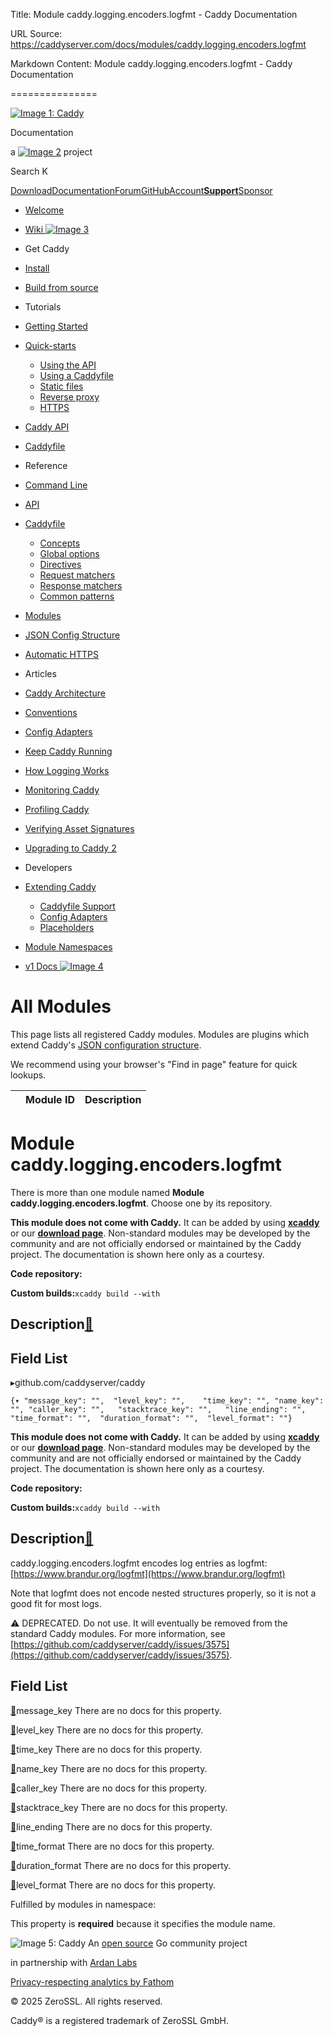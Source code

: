 Title: Module caddy.logging.encoders.logfmt - Caddy Documentation

URL Source: https://caddyserver.com/docs/modules/caddy.logging.encoders.logfmt

Markdown Content:
Module caddy.logging.encoders.logfmt - Caddy Documentation

===============

[![Image 1: Caddy](https://caddyserver.com/old/resources/images/caddy-logo.svg)](https://caddyserver.com/)

Documentation

 a [![Image 2](https://caddyserver.com/old/resources/images/zerossl-logo.svg)](https://zerossl.com/) project 

Search K

[Download](https://caddyserver.com/download)[Documentation](https://caddyserver.com/docs/)[Forum](https://caddy.community/)[GitHub](https://github.com/caddyserver/caddy)[Account](https://caddyserver.com/account/)[**Support**](https://caddyserver.com/support)[Sponsor](https://caddyserver.com/sponsor)
*   [Welcome](https://caddyserver.com/docs/)
*   [Wiki ![Image 3](https://caddyserver.com/old/resources/images/external-link.svg)](https://caddy.community/c/wiki/13)
*   Get Caddy
*   [Install](https://caddyserver.com/docs/install)
*   [Build from source](https://caddyserver.com/docs/build)
*   Tutorials
*   [Getting Started](https://caddyserver.com/docs/getting-started)
*   [Quick-starts](https://caddyserver.com/docs/quick-starts)
    *   [Using the API](https://caddyserver.com/docs/quick-starts/api)
    *   [Using a Caddyfile](https://caddyserver.com/docs/quick-starts/caddyfile)
    *   [Static files](https://caddyserver.com/docs/quick-starts/static-files)
    *   [Reverse proxy](https://caddyserver.com/docs/quick-starts/reverse-proxy)
    *   [HTTPS](https://caddyserver.com/docs/quick-starts/https)

*   [Caddy API](https://caddyserver.com/docs/api-tutorial)
*   [Caddyfile](https://caddyserver.com/docs/caddyfile-tutorial)
*   Reference
*   [Command Line](https://caddyserver.com/docs/command-line)
*   [API](https://caddyserver.com/docs/api)
*   [Caddyfile](https://caddyserver.com/docs/caddyfile)
    *   [Concepts](https://caddyserver.com/docs/caddyfile/concepts)
    *   [Global options](https://caddyserver.com/docs/caddyfile/options)
    *   [Directives](https://caddyserver.com/docs/caddyfile/directives)
    *   [Request matchers](https://caddyserver.com/docs/caddyfile/matchers)
    *   [Response matchers](https://caddyserver.com/docs/caddyfile/response-matchers)
    *   [Common patterns](https://caddyserver.com/docs/caddyfile/patterns)

*   [Modules](https://caddyserver.com/docs/modules/)
*   [JSON Config Structure](https://caddyserver.com/docs/json/)
*   [Automatic HTTPS](https://caddyserver.com/docs/automatic-https)
*   Articles
*   [Caddy Architecture](https://caddyserver.com/docs/architecture)
*   [Conventions](https://caddyserver.com/docs/conventions)
*   [Config Adapters](https://caddyserver.com/docs/config-adapters)
*   [Keep Caddy Running](https://caddyserver.com/docs/running)
*   [How Logging Works](https://caddyserver.com/docs/logging)
*   [Monitoring Caddy](https://caddyserver.com/docs/metrics)
*   [Profiling Caddy](https://caddyserver.com/docs/profiling)
*   [Verifying Asset Signatures](https://caddyserver.com/docs/signature-verification)
*   [Upgrading to Caddy 2](https://caddyserver.com/docs/v2-upgrade)
*   Developers
*   [Extending Caddy](https://caddyserver.com/docs/extending-caddy)
    *   [Caddyfile Support](https://caddyserver.com/docs/extending-caddy/caddyfile)
    *   [Config Adapters](https://caddyserver.com/docs/extending-caddy/config-adapters)
    *   [Placeholders](https://caddyserver.com/docs/extending-caddy/placeholders)

*   [Module Namespaces](https://caddyserver.com/docs/extending-caddy/namespaces)

*   [v1 Docs ![Image 4](https://caddyserver.com/old/resources/images/external-link.svg)](https://caddyserver.com/caddy-v1-docs-archive.tar.gz)

All Modules
===========

This page lists all registered Caddy modules. Modules are plugins which extend Caddy's [JSON configuration structure](https://caddyserver.com/docs/json/).

We recommend using your browser's "Find in page" feature for quick lookups.

|  | Module ID | Description |
| --- | --- | --- |

Module caddy.logging.encoders.logfmt
====================================

 There is more than one module named **Module caddy.logging.encoders.logfmt**. Choose one by its repository. 

**This module does not come with Caddy.** It can be added by using **[xcaddy](https://caddyserver.com/docs/build#xcaddy)** or our **[download page](https://caddyserver.com/download)**. Non-standard modules may be developed by the community and are not officially endorsed or maintained by the Caddy project. The documentation is shown here only as a courtesy. 

**Code repository: [](javascript:)**

**Custom builds:**`xcaddy build --with`

Description[🔗](https://caddyserver.com/docs/modules/caddy.logging.encoders.logfmt#docs "Direct link")
------------------------------------------------------------------------------------------------------

Field List
----------

▸github.com/caddyserver/caddy

`{▾	"message_key": "",	"level_key": "",	"time_key": "",	"name_key": "",	"caller_key": "",	"stacktrace_key": "",	"line_ending": "",	"time_format": "",	"duration_format": "",	"level_format": ""}`

**This module does not come with Caddy.** It can be added by using **[xcaddy](https://caddyserver.com/docs/build#xcaddy)** or our **[download page](https://caddyserver.com/download)**. Non-standard modules may be developed by the community and are not officially endorsed or maintained by the Caddy project. The documentation is shown here only as a courtesy. 

**Code repository: [](javascript:)**

**Custom builds:**`xcaddy build --with`

Description[🔗](https://caddyserver.com/docs/modules/caddy.logging.encoders.logfmt#docs "Direct link")
------------------------------------------------------------------------------------------------------

caddy.logging.encoders.logfmt encodes log entries as logfmt: [https://www.brandur.org/logfmt](https://www.brandur.org/logfmt)

Note that logfmt does not encode nested structures properly, so it is not a good fit for most logs.

⚠️ DEPRECATED. Do not use. It will eventually be removed from the standard Caddy modules. For more information, see [https://github.com/caddyserver/caddy/issues/3575](https://github.com/caddyserver/caddy/issues/3575).

Field List
----------

[🔗](https://caddyserver.com/docs/modules/caddy.logging.encoders.logfmt#message_key)message_key
There are no docs for this property.

[🔗](https://caddyserver.com/docs/modules/caddy.logging.encoders.logfmt#level_key)level_key
There are no docs for this property.

[🔗](https://caddyserver.com/docs/modules/caddy.logging.encoders.logfmt#time_key)time_key
There are no docs for this property.

[🔗](https://caddyserver.com/docs/modules/caddy.logging.encoders.logfmt#name_key)name_key
There are no docs for this property.

[🔗](https://caddyserver.com/docs/modules/caddy.logging.encoders.logfmt#caller_key)caller_key
There are no docs for this property.

[🔗](https://caddyserver.com/docs/modules/caddy.logging.encoders.logfmt#stacktrace_key)stacktrace_key
There are no docs for this property.

[🔗](https://caddyserver.com/docs/modules/caddy.logging.encoders.logfmt#line_ending)line_ending
There are no docs for this property.

[🔗](https://caddyserver.com/docs/modules/caddy.logging.encoders.logfmt#time_format)time_format
There are no docs for this property.

[🔗](https://caddyserver.com/docs/modules/caddy.logging.encoders.logfmt#duration_format)duration_format
There are no docs for this property.

[🔗](https://caddyserver.com/docs/modules/caddy.logging.encoders.logfmt#level_format)level_format
There are no docs for this property.

Fulfilled by modules in namespace:

This property is **required** because it specifies the module name.

![Image 5: Caddy](https://caddyserver.com/old/resources/images/caddy-logo.svg) An [open source](https://github.com/caddyserver/caddy) Go community project 

 in partnership with [Ardan Labs](https://www.ardanlabs.com/)

[Privacy-respecting analytics by Fathom](https://usefathom.com/ref/AUKNWU)

 © 2025 ZeroSSL. All rights reserved. 

 Caddy® is a registered trademark of ZeroSSL GmbH.
